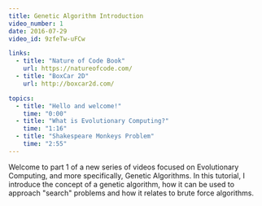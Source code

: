 ```yaml
---
title: Genetic Algorithm Introduction
video_number: 1
date: 2016-07-29
video_id: 9zfeTw-uFCw

links:
  - title: "Nature of Code Book"
    url: https://natureofcode.com/
  - title: "BoxCar 2D"
    url: http://boxcar2d.com/

topics:
  - title: "Hello and welcome!"
    time: "0:00"
  - title: "What is Evolutionary Computing?"
    time: "1:16"
  - title: "Shakespeare Monkeys Problem"
    time: "2:55"
---
```

Welcome to part 1 of a new series of videos focused on Evolutionary Computing, and more specifically, Genetic Algorithms. In this tutorial, I introduce the concept of a genetic algorithm, how it can be used to approach "search" problems and how it relates to brute force algorithms.
